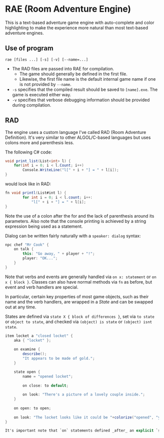 # RAE (Room Adventure Engine)
This is a text-based adventure game engine with auto-complete and color highlighting to make the experience more natural than most text-based adventure engines.

## Use of program
```
rae [files ...] [-s] [-v] [--name=...]
```
* The RAD files are passed into RAE for compilation.
  * The game should generally be defined in the first file.
  * Likewise, the first file name is the default internal game name if one is not provided by `--name`.
* `-s` specifies that the compiled result should be saved to `[name].exe`.
  The game is executed either way.
* `-v` specifies that verbose debugging information should be provided during compilation.

## RAD

The engine uses a custom language I've called RAD (Room Adventure Definition). It's very similar to other ALGOL/C-based languages but uses colons more and parenthesis less.

The following C# code:
```c#
void print_list(List<int> l) {
    for(int i = 0; i < l.Count; i++)
        Console.WriteLine("l[" + i + "] = " + l[i]);
}
```

would look like in RAD:
```c#
fn void printl(List#int l) {
		for int i = 0; i < l.count; i++:
			"l[" + i + "] = " + l[i];
}
```

Note the use of a colon after the for and the lack of parenthesis around its parameters.
Also note that the console printing is achieved by a string expression being used as a statement.

Dialog can be written fairly naturally with a `speaker: dialog` syntax:

```c#
npc chef "Mr Cook" {
    on talk {
        this: "Go away, " + player + "!";
        player: "OK...";
    }
}
```

Note that verbs and events are generally handled via `on x: statement` or `on x { block }`.
Classes can also have normal methods via `fn` as before, but event and verb handlers are special.

In particular, certain key properties of most game objects, such as their name and the verb handlers, are wrapped in a _State_ and can be swapped out at any time.

States are defined via `state X { block of differences }`, set via `to state` or `object to state`, and checked via `(object) is state` or `(object) isnt state`.

```c#
item locket a "closed locket" {
    aka { "locket" };
    
    on examine {
        describe();
        "It appears to be made of gold.";
    }

    state open {
        name = "opened locket";
        
        on close: to default;
        
        on look: "There's a picture of a lovely couple inside.";
    }
    
    on open: to open;
    
    on look: "The locket looks like it could be "+colorize("opened", "yellow")+".";
}

It's important note that `on` statements defined _after_ an explicit `state` definition will _only_ be placed in the default state, whereas ones before the first `state` will be in all following states. This way, a specific state can choose to not handle a verb at all.
